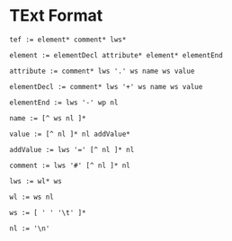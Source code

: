 # TExt Format

    tef := element* comment* lws*
    
    element := elementDecl attribute* element* elementEnd
    
    attribute := comment* lws '.' ws name ws value
    
    elementDecl := comment* lws '+' ws name ws value
    
    elementEnd := lws '-' wp nl
    
    name := [^ ws nl ]*
    
    value := [^ nl ]* nl addValue*
    
    addValue := lws '=' [^ nl ]* nl
    
    comment := lws '#' [^ nl ]* nl
    
    lws := wl* ws    
    
    wl := ws nl
    
    ws := [ ' ' '\t' ]*
    
    nl := '\n'